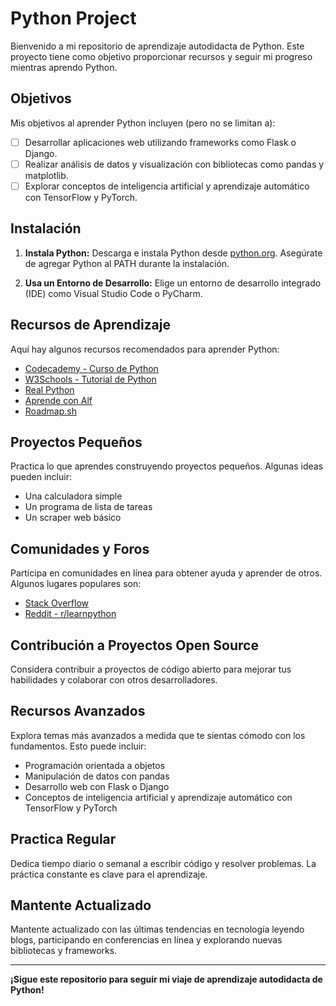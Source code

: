 # Python Project

Bienvenido a mi repositorio de aprendizaje autodidacta de Python. Este proyecto tiene como objetivo proporcionar recursos y seguir mi progreso mientras aprendo Python.

## Objetivos

Mis objetivos al aprender Python incluyen (pero no se limitan a):
- [ ] Desarrollar aplicaciones web utilizando frameworks como Flask o Django.
- [ ] Realizar análisis de datos y visualización con bibliotecas como pandas y matplotlib.
- [ ] Explorar conceptos de inteligencia artificial y aprendizaje automático con TensorFlow y PyTorch.

## Instalación

1. **Instala Python:**
   Descarga e instala Python desde [python.org](https://www.python.org/). Asegúrate de agregar Python al PATH durante la instalación.

2. **Usa un Entorno de Desarrollo:**
   Elige un entorno de desarrollo integrado (IDE) como Visual Studio Code o PyCharm.

## Recursos de Aprendizaje

Aquí hay algunos recursos recomendados para aprender Python:

- [Codecademy - Curso de Python](https://www.codecademy.com/learn/learn-python)
- [W3Schools - Tutorial de Python](https://www.w3schools.com/python/)
- [Real Python](https://realpython.com/)
- [Aprende con Alf](https://aprendeconalf.es/)
- [Roadmap.sh](https://roadmap.sh/)

## Proyectos Pequeños

Practica lo que aprendes construyendo proyectos pequeños. Algunas ideas pueden incluir:
- Una calculadora simple
- Un programa de lista de tareas
- Un scraper web básico

## Comunidades y Foros

Participa en comunidades en línea para obtener ayuda y aprender de otros. Algunos lugares populares son:
- [Stack Overflow](https://stackoverflow.com/)
- [Reddit - r/learnpython](https://www.reddit.com/r/learnpython/)

## Contribución a Proyectos Open Source

Considera contribuir a proyectos de código abierto para mejorar tus habilidades y colaborar con otros desarrolladores.

## Recursos Avanzados

Explora temas más avanzados a medida que te sientas cómodo con los fundamentos. Esto puede incluir:
- Programación orientada a objetos
- Manipulación de datos con pandas
- Desarrollo web con Flask o Django
- Conceptos de inteligencia artificial y aprendizaje automático con TensorFlow y PyTorch

## Practica Regular

Dedica tiempo diario o semanal a escribir código y resolver problemas. La práctica constante es clave para el aprendizaje.

## Mantente Actualizado

Mantente actualizado con las últimas tendencias en tecnología leyendo blogs, participando en conferencias en línea y explorando nuevas bibliotecas y frameworks.

---

**¡Sigue este repositorio para seguir mi viaje de aprendizaje autodidacta de Python!**



